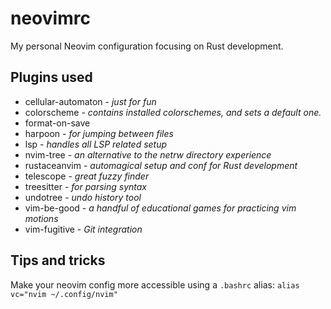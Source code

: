 # neovimrc

My personal Neovim configuration focusing on Rust development.

## Plugins used

- cellular-automaton - _just for fun_
- colorscheme - _contains installed colorschemes, and sets a default one._
- format-on-save
- harpoon - _for jumping between files_
- lsp - _handles all LSP related setup_
- nvim-tree - _an alternative to the netrw directory experience_
- rustaceanvim - _automagical setup and conf for Rust development_
- telescope - _great fuzzy finder_
- treesitter - _for parsing syntax_
- undotree - _undo history tool_
- vim-be-good - _a handful of educational games for practicing vim motions_
- vim-fugitive - _Git integration_

## Tips and tricks

Make your neovim config more accessible using a `.bashrc` alias: `alias vc="nvim ~/.config/nvim"`
